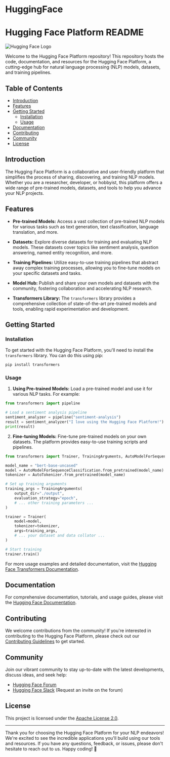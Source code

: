 # HuggingFace
# Hugging Face Platform README

![Hugging Face Logo](https://raw.githubusercontent.com/huggingface/neuralcoref-assets/master/logo-huggingface.png)

Welcome to the Hugging Face Platform repository! This repository hosts the code, documentation, and resources for the Hugging Face Platform, a cutting-edge hub for natural language processing (NLP) models, datasets, and training pipelines. 

## Table of Contents

- [Introduction](#introduction)
- [Features](#features)
- [Getting Started](#getting-started)
  - [Installation](#installation)
  - [Usage](#usage)
- [Documentation](#documentation)
- [Contributing](#contributing)
- [Community](#community)
- [License](#license)

## Introduction

The Hugging Face Platform is a collaborative and user-friendly platform that simplifies the process of sharing, discovering, and training NLP models. Whether you are a researcher, developer, or hobbyist, this platform offers a wide range of pre-trained models, datasets, and tools to help you advance your NLP projects.

## Features

- **Pre-trained Models:** Access a vast collection of pre-trained NLP models for various tasks such as text generation, text classification, language translation, and more.

- **Datasets:** Explore diverse datasets for training and evaluating NLP models. These datasets cover topics like sentiment analysis, question answering, named entity recognition, and more.

- **Training Pipelines:** Utilize easy-to-use training pipelines that abstract away complex training processes, allowing you to fine-tune models on your specific datasets and tasks.

- **Model Hub:** Publish and share your own models and datasets with the community, fostering collaboration and accelerating NLP research.

- **Transformers Library:** The `transformers` library provides a comprehensive collection of state-of-the-art pre-trained models and tools, enabling rapid experimentation and development.

## Getting Started

### Installation

To get started with the Hugging Face Platform, you'll need to install the `transformers` library. You can do this using pip:

```bash
pip install transformers
```

### Usage

1. **Using Pre-trained Models:** Load a pre-trained model and use it for various NLP tasks. For example:

```python
from transformers import pipeline

# Load a sentiment analysis pipeline
sentiment_analyzer = pipeline("sentiment-analysis")
result = sentiment_analyzer("I love using the Hugging Face Platform!")
print(result)
```

2. **Fine-tuning Models:** Fine-tune pre-trained models on your own datasets. The platform provides easy-to-use training scripts and pipelines.

```python
from transformers import Trainer, TrainingArguments, AutoModelForSequenceClassification, AutoTokenizer

model_name = "bert-base-uncased"
model = AutoModelForSequenceClassification.from_pretrained(model_name)
tokenizer = AutoTokenizer.from_pretrained(model_name)

# Set up training arguments
training_args = TrainingArguments(
    output_dir="./output",
    evaluation_strategy="epoch",
    # ... other training parameters ...
)

trainer = Trainer(
    model=model,
    tokenizer=tokenizer,
    args=training_args,
    # ... your dataset and data collator ...
)

# Start training
trainer.train()
```

For more usage examples and detailed documentation, visit the [Hugging Face Transformers Documentation](https://huggingface.co/transformers/).

## Documentation

For comprehensive documentation, tutorials, and usage guides, please visit the [Hugging Face Documentation](https://huggingface.co/docs).

## Contributing

We welcome contributions from the community! If you're interested in contributing to the Hugging Face Platform, please check out our [Contributing Guidelines](CONTRIBUTING.md) to get started.

## Community

Join our vibrant community to stay up-to-date with the latest developments, discuss ideas, and seek help:

- [Hugging Face Forum](https://discuss.huggingface.co/)
- [Hugging Face Slack](https://huggingface.slack.com/) (Request an invite on the forum)

## License

This project is licensed under the [Apache License 2.0](LICENSE).

---

Thank you for choosing the Hugging Face Platform for your NLP endeavors! We're excited to see the incredible applications you'll build using our tools and resources. If you have any questions, feedback, or issues, please don't hesitate to reach out to us. Happy coding! 🤗
